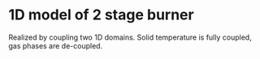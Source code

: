 # 1D model of 2 stage burner 

Realized by coupling two 1D domains. Solid temperature is fully coupled, gas phases are de-coupled.

